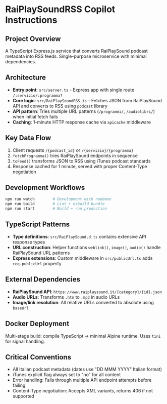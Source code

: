 # RaiPlaySoundRSS Copilot Instructions

## Project Overview
A TypeScript Express.js service that converts RaiPlaySound podcast metadata into RSS feeds. Single-purpose microservice with minimal dependencies.

## Architecture
- **Entry point**: `src/server.ts` - Express app with single route `/:servizio/:programma?`
- **Core logic**: `src/RaiPlaySoundRSS.ts` - Fetches JSON from RaiPlaySound API and converts to RSS using `podcast` library
- **API pattern**: Tries multiple URL patterns (`/programmi/`, `/audiolibri/`) when initial fetch fails
- **Caching**: 1-minute HTTP response cache via `apicache` middleware

## Key Data Flow
1. Client requests `/{podcast_id}` or `/{servizio}/{programma}`
2. `fetchProgramma()` tries RaiPlaySound endpoints in sequence
3. `toFeed()` transforms JSON to RSS using iTunes podcast standards
4. Response cached for 1 minute, served with proper Content-Type negotiation

## Development Workflows
```bash
npm run watch        # Development with nodemon
npm run build        # Lint + esbuild bundle 
npm run start        # Build + run production
```

## TypeScript Patterns
- **Type definitions**: `src/RaiPlaySound.d.ts` contains extensive API response types
- **URL construction**: Helper functions `weblink()`, `image()`, `audio()` handle RaiPlaySound URL patterns
- **Express extensions**: Custom middleware in `src/publicUrl.ts` adds `req.publicUrl` property

## External Dependencies
- **RaiPlaySound API**: `https://www.raiplaysound.it/{category}/{id}.json`
- **Audio URLs**: Transforms `.htm` to `.mp3` in audio URLs
- **Image/link resolution**: All relative URLs converted to absolute using `baseUrl`

## Docker Deployment
Multi-stage build: compile TypeScript → minimal Alpine runtime. Uses `tini` for signal handling.

## Critical Conventions
- All Italian podcast metadata (dates use "DD MMM YYYY" Italian format)
- iTunes explicit flag always set to "no" for all content
- Error handling: Falls through multiple API endpoint attempts before failing
- Content-Type negotiation: Accepts XML variants, returns 406 if not supported
